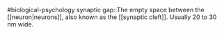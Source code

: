 #biological-psychology 
synaptic gap::The empty space between the [[neuron|neurons]], also known as the [[synaptic cleft]]. Usually 20 to 30 nm wide.